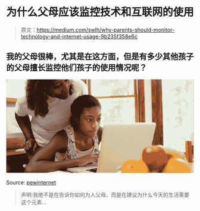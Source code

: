 # 为什么父母应该监控技术和互联网的使用

> 原文：<https://medium.com/swlh/why-parents-should-monitor-technology-and-internet-usage-9b235f358e6c>

## 我的父母很棒，尤其是在这方面，但是有多少其他孩子的父母擅长监控他们孩子的使用情况呢？

![](img/650a5e135ce77c31ed83bccccf72e824.png)

Source: [pewinternet](https://www.pewinternet.org/2016/01/07/parents-teens-and-digital-monitoring/)

> 声明:我绝不是在告诉你如何为人父母，而是在建议为什么今天的生活需要这个元素…